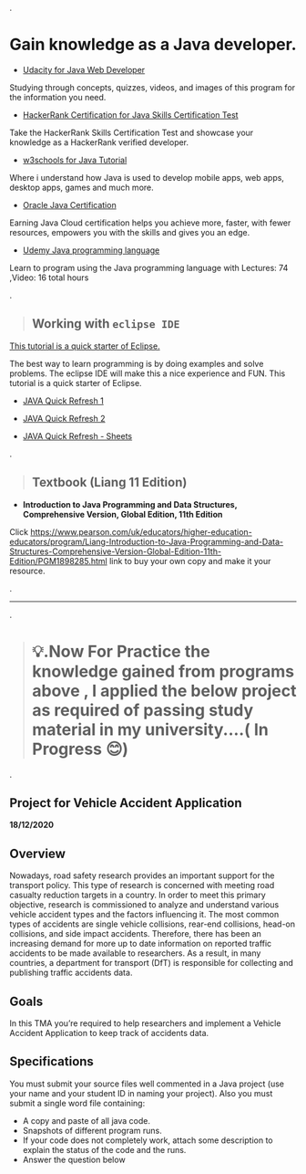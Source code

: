 

.




# Gain knowledge as a Java developer.







- [Udacity for  Java Web Developer](https://www.udacity.com/course/java-developer-nanodegree--nd035)


Studying through concepts, quizzes, videos, and images of this program for the information you need.



- [HackerRank Certification for Java Skills Certification Test](https://www.hackerrank.com/skills-verification/java_basic)



Take the HackerRank Skills Certification Test and showcase your knowledge as a HackerRank verified developer.





- [w3schools for Java Tutorial](https://www.w3schools.com/java/)



Where i understand how Java is used to develop mobile apps, web apps, desktop apps, games and much more.




- [Oracle Java Certification](https://education.oracle.com/oracle-certification-path/pFamily_48)



Earning Java Cloud certification helps you achieve more, faster, with fewer resources, empowers you with the skills and gives you an edge.



- [Udemy Java programming language ](https://www.udemy.com/share/101qZMAkYdcV5QTXo=/)



Learn to program using the Java programming language with Lectures: 74 ,Video: 16 total hours



.





> ## Working with `eclipse IDE`



[This tutorial is a quick starter of Eclipse.](https://www.tutorialspoint.com/eclipse/index.htm)


The best way to learn programming is by doing examples and solve problems.
The eclipse IDE will make this a nice experience and FUN.
This tutorial is a quick starter of Eclipse.




 - [JAVA Quick Refresh 1](https://www.javatpoint.com/java-tutorial)
 
 
 
  - [JAVA Quick Refresh 2](https://hackr.io/blog/java-cheat-sheet)


- [JAVA Quick Refresh - Sheets](https://introcs.cs.princeton.edu/java/11cheatsheet/)




.




> ## Textbook (Liang 11 Edition)




- **Introduction to Java Programming and Data Structures, Comprehensive Version, Global Edition, 11th Edition**


Click https://www.pearson.com/uk/educators/higher-education-educators/program/Liang-Introduction-to-Java-Programming-and-Data-Structures-Comprehensive-Version-Global-Edition-11th-Edition/PGM1898285.html link to buy your own copy and make it your resource.





.



----------------------------------------------------------------------------------------------





.









> # 💡.Now For Practice the knowledge gained from programs above , I applied the below project as required of passing study material in my university....( In Progress 😊) 





.










## Project for Vehicle Accident Application
 
 
 
 
 
 
 
 
 
 
**18/12/2020**
 




## Overview



Nowadays, road safety research provides an important support for the transport policy. This type of research is concerned with meeting road casualty reduction targets in a country. In order to meet this primary objective, research is commissioned to analyze and understand various vehicle accident types and the factors influencing it. The most common types of accidents are single vehicle collisions, rear-end collisions, head-on collisions, and side impact accidents. Therefore, there has been an increasing demand for more up to date information on reported traffic accidents to be made available to researchers. As a result, in many countries, a department for transport (DfT) is responsible for collecting and publishing traffic accidents data. 



## Goals


In this TMA you’re required to help researchers and implement a Vehicle Accident Application to keep track of accidents data.


## Specifications


You must submit your source files well commented in a Java project (use your name and your student ID in naming your project).
Also you must submit a single word file containing: 


 - A copy and paste of all java code. 
 - Snapshots of different program runs.
 - If your code does not completely work, attach some description to explain the status of the code and the runs. 
 - Answer the question below
